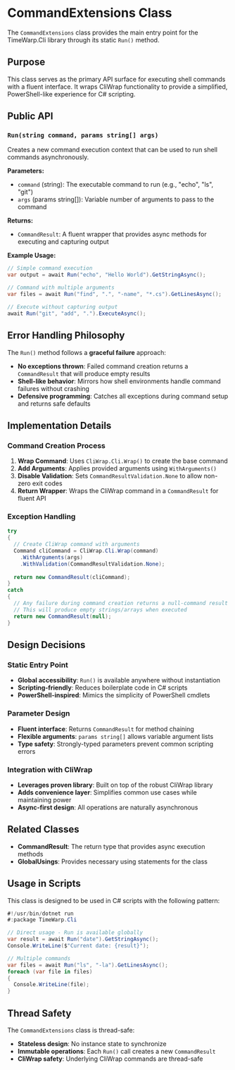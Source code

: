 # CommandExtensions Class

The `CommandExtensions` class provides the main entry point for the TimeWarp.Cli library through its static `Run()` method.

## Purpose

This class serves as the primary API surface for executing shell commands with a fluent interface. It wraps CliWrap functionality to provide a simplified, PowerShell-like experience for C# scripting.

## Public API

### `Run(string command, params string[] args)`

Creates a new command execution context that can be used to run shell commands asynchronously.

**Parameters:**
- `command` (string): The executable command to run (e.g., "echo", "ls", "git")
- `args` (params string[]): Variable number of arguments to pass to the command

**Returns:**
- `CommandResult`: A fluent wrapper that provides async methods for executing and capturing output

**Example Usage:**
```csharp
// Simple command execution
var output = await Run("echo", "Hello World").GetStringAsync();

// Command with multiple arguments
var files = await Run("find", ".", "-name", "*.cs").GetLinesAsync();

// Execute without capturing output
await Run("git", "add", ".").ExecuteAsync();
```

## Error Handling Philosophy

The `Run()` method follows a **graceful failure** approach:

- **No exceptions thrown**: Failed command creation returns a `CommandResult` that will produce empty results
- **Shell-like behavior**: Mirrors how shell environments handle command failures without crashing
- **Defensive programming**: Catches all exceptions during command setup and returns safe defaults

## Implementation Details

### Command Creation Process

1. **Wrap Command**: Uses `CliWrap.Cli.Wrap()` to create the base command
2. **Add Arguments**: Applies provided arguments using `WithArguments()`
3. **Disable Validation**: Sets `CommandResultValidation.None` to allow non-zero exit codes
4. **Return Wrapper**: Wraps the CliWrap command in a `CommandResult` for fluent API

### Exception Handling

```csharp
try
{
  // Create CliWrap command with arguments
  Command cliCommand = CliWrap.Cli.Wrap(command)
    .WithArguments(args)
    .WithValidation(CommandResultValidation.None);
    
  return new CommandResult(cliCommand);
}
catch
{
  // Any failure during command creation returns a null-command result
  // This will produce empty strings/arrays when executed
  return new CommandResult(null);
}
```

## Design Decisions

### Static Entry Point
- **Global accessibility**: `Run()` is available anywhere without instantiation
- **Scripting-friendly**: Reduces boilerplate code in C# scripts
- **PowerShell-inspired**: Mimics the simplicity of PowerShell cmdlets

### Parameter Design
- **Fluent interface**: Returns `CommandResult` for method chaining
- **Flexible arguments**: `params string[]` allows variable argument lists
- **Type safety**: Strongly-typed parameters prevent common scripting errors

### Integration with CliWrap
- **Leverages proven library**: Built on top of the robust CliWrap library
- **Adds convenience layer**: Simplifies common use cases while maintaining power
- **Async-first design**: All operations are naturally asynchronous

## Related Classes

- **CommandResult**: The return type that provides async execution methods
- **GlobalUsings**: Provides necessary using statements for the class

## Usage in Scripts

This class is designed to be used in C# scripts with the following pattern:

```csharp
#!/usr/bin/dotnet run
#:package TimeWarp.Cli

// Direct usage - Run is available globally
var result = await Run("date").GetStringAsync();
Console.WriteLine($"Current date: {result}");

// Multiple commands
var files = await Run("ls", "-la").GetLinesAsync();
foreach (var file in files)
{
  Console.WriteLine(file);
}
```

## Thread Safety

The `CommandExtensions` class is thread-safe:
- **Stateless design**: No instance state to synchronize
- **Immutable operations**: Each `Run()` call creates a new `CommandResult`
- **CliWrap safety**: Underlying CliWrap commands are thread-safe